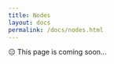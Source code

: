 ```yaml
---
title: Nodes
layout: docs
permalink: /docs/nodes.html
---
```


<div class = "warning">😑 This page is coming soon...</div>